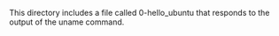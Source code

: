 This directory includes a file called 0-hello_ubuntu that responds to the output of the uname command.
